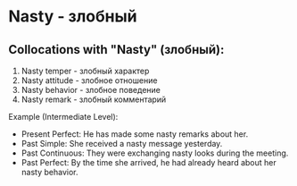 # Nasty - злобный

## Collocations with "Nasty" (злобный):

1. Nasty temper - злобный характер
2. Nasty attitude - злобное отношение
3. Nasty behavior - злобное поведение
4. Nasty remark - злобный комментарий

Example (Intermediate Level):

- Present Perfect: He has made some nasty remarks about her.
- Past Simple: She received a nasty message yesterday.
- Past Continuous: They were exchanging nasty looks during the meeting.
- Past Perfect: By the time she arrived, he had already heard about her nasty behavior.
